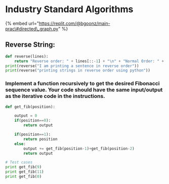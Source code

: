 # Industry Standard Algorithms

{% embed url="https://replit.com/@bgoonz/main-prac\#directed\_graph.py" %}



## Reverse String:

```python
def reverse(lines):
    return "Reverse order: " + lines[::-1] + "\n" + "Normal Order: " + lines
print(reverse("I am printing a sentence in reverse order"))
print(reverse("printing strings in reverse order using python"))
```



### Implement a function recursively to get the desired Fibonacci sequence value. Your code should have the same input/output as the iterative code in the instructions.



```python
def get_fib(position):

    output = 0
    if(position==0):
        return output

    if(position==1):
        return position
    else:
        output += get_fib(position-1)+get_fib(position-2)
        return output

# Test cases
print get_fib(9)
print get_fib(11)
print get_fib(0)

```

